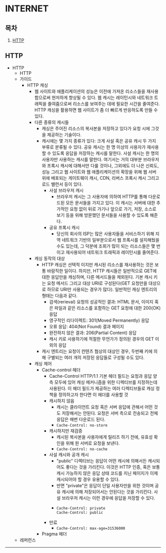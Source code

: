 # INTERNET

## 목차
1. [HTTP](#HTTP)

## HTTP
- HTTP
    - HTTP
    - 가이드
        - HTTP 캐싱
            - 웹 사이트와 애플리케이션의 성능은 이전에 가져온 리소스들을 재사용함으로써 현저하게 향상될 수 있다.
              웹 캐시는 레이턴시와 네트워크 트래픽을 줄여줌으로써 리소스를 보여주는 데에 필요한 시간을 줄여준다. HTTP 캐싱을 활용하면 웹 사이트가
              좀 더 빠르게 반응하도록 만들 수 있다.
            - 다른 종류의 캐시들
                - 캐싱은 주어진 리소스의 복사본을 저장하고 있다가 요청 시에 그것을 제공하는 기술이다.
                - 캐시에는 몇 가지 종류가 있다: 크게 사설 혹은 공유 캐시 두 가지 부류로 분류될 수 있다. 공유 캐시는
                  한 명 이상의 사용자가 재사용할 수 있도록 응답을 저장하는 캐시를 말한다. 사설 캐시는 한 명의
                  사용자만 사용하는 캐시를 말한다. 여기서는 거의 대부분 브라우저와 프록시 캐시에 대해서만 다룰 것이나, 그외에도 더 나은
                  신뢰도, 성능 그리고 웹 사이트와 웹 애플리케이션의 확장을 위해 웹 서버 위에 배포되는 게이트웨이 캐시, CDN, 리버스 프록시 캐시
                  그리고 로드 밸런서 등이 있다.
                    - 사설 브라우저 캐시
                        - 브라우저 캐시는 그 사용자에 의하여 HTTP를 통해 다운로드된 모든 문서들을 가지고 있다. 이 캐시는
                          서버에 대한 추가적인 요청 없이 뒤로 가기나 앞으로 가기, 저장, 소스로 보기 등을 위해 방문했던 문서들을
                          사용할 수 있도록 해준다.
                    - 공유 프록시 캐시
                        - 당신의 회사의 ISP는 많은 사용자들을 서비스하기 위해 지역 네트워크 기반의 일부분으로서 웹 프록시를 설치해뒀을 수도 있는데,
                          그 덕분에 조회가 많이 되는 리소스들은 몇 번이고 재사용되어 네트워크 트래픽과 레이턴시를 줄여준다.
            - 캐싱 동작의 대상
                - HTTP 캐싱은 선택적 이지만 캐시된 리소스를 재사용하는 것은 보통 바람직한 일이다. 하지만, HTTP 캐시들은 일반적으로
                  GET에 대한 응답만을 캐싱하며, 다른 메서드들을 제외된다. 기본 캐시 키는 요청 메서드 그리고 대상 URI로
                  구성된다(GET 요청만을 대상으로 하므로 URI만 사용되는 경우가 많다). 일반적인 캐싱 엔트리의 형태는 다음과 같다.
                    - 검색(rerieval) 요청의 성공적인 결과: HTML 문서, 이미지 혹은 파일과 같은 리소스를 포함하는 GET 요청에 대한
                      200(OK) 응답
                    - 영구적인 리다이렉트: 301(Moved Permanently) 응답
                    - 오류 응답: 404(Not Found) 결과 페이지
                    - 완전하지 않은 결과: 206(Partial Content) 응답
                    - 캐시 키로 사용하기에 적절한 무언가가 정의된 경우의 GET 이외의 응답
                - 캐시 엔트리는 요청이 컨텐츠 협상의 대상인 경우, 두번째 키에 의해 구별되는 여러 개의 저장된 응답들로 구성될 수도 있다.
            - 캐싱 제어
                - Cache-control 헤더
                    - Cache-Control HTTP/1.1 기본 헤더 필드는 요청과 응답 양측 모두에 있어 캐싱 메커니즘을 위한 디렉티브를 지정하는데 사용된다.
                      이 헤더 필드가 제공하는 여러 디렉티브들로 캐싱 정책을 정의하고자 한다면 이 헤더를 사용할 것
                    - 캐시하지 않음
                        - 캐시는 클라이언트 요청 혹은 서버 응답에 관해서 어떤 것도 저장해서는 안된다. 요청은 서버 측으로 전송되고 전체 응답은 매번
                          다운로드 된다.
                        - `Cache-Control: no-store`
                    - 캐시하지만 재검증
                        - 캐시된 복사본을 사용자에게 릴리즈 하기 전에, 유효성 확인을 위해 원 서버로 요청을 보낸다.
                        - `Cache-Control: no-cache`
                    - 사설 캐시와 공개 캐시
                        - "public" 디렉티브는 응답이 어떤 캐시에 의해서든 캐시되어도 좋다는 것을 가리킨다. 이것은 HTTP 인증, 혹은 보통 캐시 가능하지
                          않은 응답 상태 코드를 지닌 페이지가 이제 캐시되어야 할 경우 유용할 수 있다.
                        - 반면 "private"은 응답이 단일 사용자만을 위한 것이며 공유 캐시에 의해 저장되어서는 안된다는 것을 가리킨다.
                          사설 브라우저 캐시는 이런 경우에 응답을 저장할 수 있다.
                        - ```
                          Cache-Control: private
                          Cache-Control: public
                          ```
                    - 만료
                        - `Cache-Control: max-age=31536000`
                - Pragma 헤더
    - 레퍼런스

<hr />